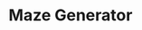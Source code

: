 ---
layout: project
title: Maze Generator
image: /images/projects/maze-generator.png
description: Graphical maze generator, implemented with recursive backtracking algorithm.
scripts:
  - common/p5.js
  - common/p5.dom.js
  - MazeGenerator/cell.js
  - MazeGenerator/sketch.js
---